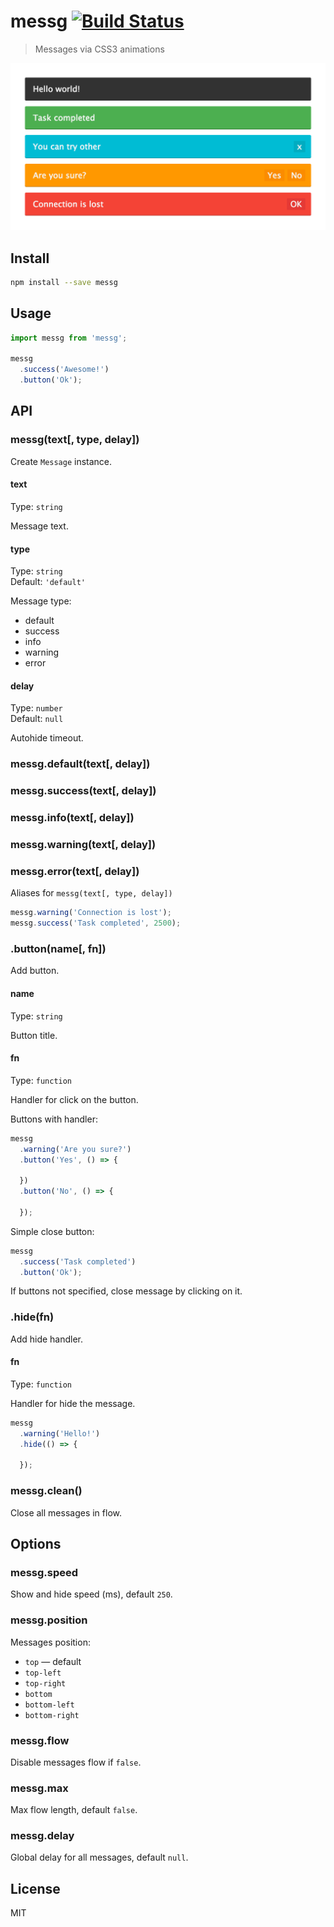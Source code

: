 # messg [![Build Status][travis-image]][travis-url]

> Messages via CSS3 animations

![](screenshot.png)

## Install

```sh
npm install --save messg
```

## Usage

```js
import messg from 'messg';

messg
  .success('Awesome!')
  .button('Ok');
```

## API

### messg(text[, type, delay])

Create `Message` instance.

#### text

Type: `string`

Message text.

#### type

Type: `string`  
Default: `'default'`

Message type:

* default
* success
* info
* warning
* error

#### delay

Type: `number`  
Default: `null`

Аutohide timeout.

### messg.default(text[, delay])
### messg.success(text[, delay])
### messg.info(text[, delay])
### messg.warning(text[, delay])
### messg.error(text[, delay])

Aliases for `messg(text[, type, delay])`

```js
messg.warning('Connection is lost');
messg.success('Task completed', 2500);
```

### .button(name[, fn])

Add button.

#### name

Type: `string`

Button title.

#### fn

Type: `function`

Handler for click on the button.

Buttons with handler:

```js
messg
  .warning('Are you sure?')
  .button('Yes', () => {

  })
  .button('No', () => {

  });
```

Simple close button:

```js
messg
  .success('Task completed')
  .button('Ok');
```

If buttons not specified, close message by clicking on it.

### .hide(fn)

Add hide handler.

#### fn

Type: `function`

Handler for hide the message.

```js
messg
  .warning('Hello!')
  .hide(() => {

  });
```

### messg.clean()

Close all messages in flow.

## Options

### messg.speed

Show and hide speed (ms), default `250`.

### messg.position

Messages position:

* `top` — default
* `top-left`
* `top-right`
* `bottom`
* `bottom-left`
* `bottom-right`

### messg.flow

Disable messages flow if `false`.

### messg.max

Max flow length, default `false`.

### messg.delay

Global delay for all messages, default `null`.

## License

MIT

[travis-url]: https://travis-ci.org/andrepolischuk/messg
[travis-image]: https://travis-ci.org/andrepolischuk/messg.svg?branch=master
